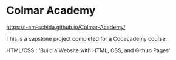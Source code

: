 # Colmar Academy
https://i-am-schida.github.io/Colmar-Academy/

This is a capstone project completed for a Codecademy course.

HTML/CSS : 'Build a Website with HTML, CSS, and Github Pages'
